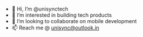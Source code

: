- 👋 Hi, I’m @unisynctech
- 👀 I’m interested in building tech products
- 💞️ I’m looking to collaborate on mobile development
- 📫 Reach me @ unisync@outlook.in

<!---
unisynctech/unisynctech is a ✨ special ✨ repository because its `README.md` (this file) appears on your GitHub profile.
You can click the Preview link to take a look at your changes.
--->
